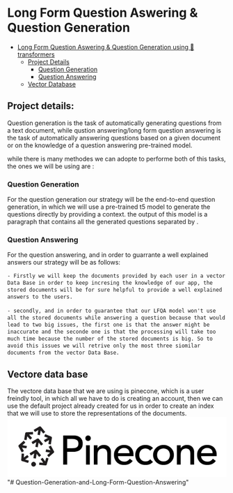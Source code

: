 # Long Form Question Aswering & Question Generation 

- [Long Form Question Aswering & Question Generation using 🤗transformers](#Long-Form-Question-Aswering-&-Question-Generation)
  - [Project Details](#project-details)
  	- [Question Generation](#question-generation)
  	- [Question Answering](#question-answering)
  - [Vector Database](vector-Data-Base)




## Project details:

Question generation is the task of automatically generating questions from a text document, while qustion answering/long form question answering is the task of automatically answering questions based on a given document or on the knowledge of a question answering pre-trained model.

while there is many methodes we can adopte to performe both of this tasks, the ones we will be using are :

### Question Generation

For the question generation our strategy will be the end-to-end question generation, in which we will use a pre-trained t5 model to generate the questions directly by providing a context. the output of this model is a paragraph that contains all the generated questions separated by <spe>.

### Question Answering

For the question answering, and in order to guarrante a well explained answers our strategy will be as follows:

	- Firstly we will keep the documents provided by each user in a vector Data Base in order to keep incresing the knowledge of our app, the stored documents will be for sure helpful to provide a well explained answers to the users.

	- secondly, and in order to guarantee that our LFQA model won't use all the stored documents while answering a question because that would lead to two big issues, the first one is that the answer might be inaccurate and the seconde one is that the processing will take too much time because the number of the stored documents is big. So to avoid this issues we will retrive only the most three siomilar documents from the vector Data Base.

## Vectore data base

The vectore data base that we are using is pinecone, which is a user freindly tool, in which all we have to do is creating an account, then we can use the default project already created for us in order to create an index that we will use to store the representations of the documents.
	![ alt text for screen readers](/images/d8e002f5074a908faee547fc24a48e77dec727c4.png)"# Question-Generation-and-Long-Form-Question-Answering" 
